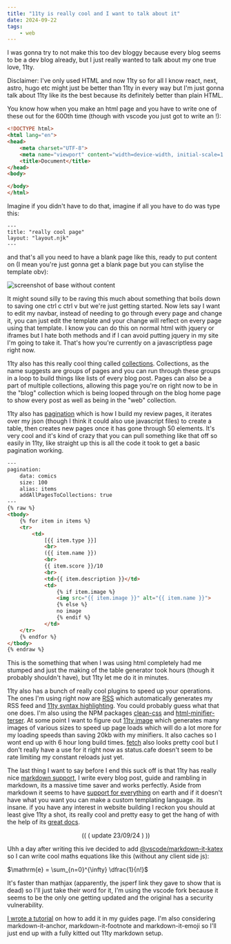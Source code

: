 ```yaml
---
title: "11ty is really cool and I want to talk about it"
date: 2024-09-22
tags:
    - web
---
```


<link rel="stylesheet" href="https://cdn.jsdelivr.net/npm/katex@0.16.4/dist/katex.min.css">
<link rel="stylesheet" href="https://cdnjs.cloudflare.com/ajax/libs/github-markdown-css/4.0.0/github-markdown.min.css"/>

I was gonna try to not make this too dev bloggy because every blog seems to be a dev blog already, but I just really wanted to talk about my one true love, 11ty.

Disclaimer: I've only used HTML and now 11ty so for all I know react, next, astro, hugo etc might just be better than 11ty in every way but I'm just gonna talk about 11ty like its the best because its definitely better than plain HTML.

You know how when you make an html page and you have to write one of these out for the 600th time (though with vscode you just got to write an !):
```html
<!DOCTYPE html>
<html lang="en">
<head>
    <meta charset="UTF-8">
    <meta name="viewport" content="width=device-width, initial-scale=1.0">
    <title>Document</title>
</head>
<body>

</body>
</html>
```

Imagine if you didn't have to do that, imagine if all you have to do was type this:

```njk
---
title: "really cool page"
layout: "layout.njk"
---
```

and that's all you need to have a blank page like this, ready to put content on (I mean you're just gonna get a blank page but you can stylise the template obv):

![screenshot of base without content](https://I.imgur.com/BkJyLQY.png)

It might sound silly to be raving this much about something that boils down to saving one ctrl c ctrl v but we're just getting started. Now lets say I want to edit my navbar, instead of needing to go through every page and change it, you can just edit the template and your change will reflect on every page using that template. I know you can do this on normal html with jquery or iframes but I hate both methods and if I can avoid putting jquery in my site I'm going to take it. That's how you're currently on a javascriptless page right now.

11ty also has this really cool thing called [collections](https://www.11ty.dev/docs/collections/). Collections, as the name suggests are groups of pages and you can run through these groups in a loop to build things like lists of every blog post. Pages can also be a part of multiple collections, allowing this page you're on right now to be in the "blog" collection which is being looped through on the blog home page to show every post as well as being in the "web" collection.

11ty also has [pagination](https://www.11ty.dev/docs/pagination/) which is how I build my review pages, it iterates over my json (though I think it could also use javascript files) to create a table, then creates new pages once it has gone through 50 elements. It's very cool and it's kind of crazy that you can pull something like that off so easily in 11ty, like straight up this is all the code it took to get a basic pagination working.

```html
---
pagination:
    data: comics
    size: 100
    alias: items
    addAllPagesToCollections: true
---
{% raw %}
<tbody>
    {% for item in items %}
    <tr>
        <td>
            [{{ item.type }}]
            <br>
            ({{ item.name }})
            <br>
            {{ item.score }}/10
            <br>
            <td>{{ item.description }}</td>
            <td>
                {% if item.image %}
                <img src="{{ item.image }}" alt="{{ item.name }}">
                {% else %}
                no image
                {% endif %}
            </td>
    </tr>
    {% endfor %}
</tbody>
{% endraw %}
```

This is the something that when I was using html completely had me stumped and just the making of the table generator took hours (though it probably shouldn't have), but 11ty let me do it in minutes.

11ty also has a bunch of really cool plugins to speed up your operations. The ones I'm using right now are [RSS](https://www.11ty.dev/docs/plugins/rss/) which automatically generates my RSS feed and [11ty syntax highlighting](https://www.11ty.dev/docs/plugins/syntaxhighlight/). You could probably guess what that one does. I'm also using the NPM packages [clean-css](https://www.npmjs.com/package/clean-css) and [html-minifier-terser](https://www.npmjs.com/package/html-minifier-terser). At some point I want to figure out [11ty image](https://www.11ty.dev/docs/plugins/image/) which generates many images of various sizes to speed up page loads which will do a lot more for my loading speeds than saving 20kb with my minifiers. It also caches so I wont end up with 6 hour long build times. [fetch](https://www.11ty.dev/docs/plugins/fetch/) also looks pretty cool but I don't really have a use for it right now as status.cafe doesn't seem to be rate limiting my constant reloads just yet.

The last thing I want to say before I end this suck off is that 11ty has really nice [markdown support](https://www.11ty.dev/docs/languages/markdown/), I write every blog post, guide and rambling in markdown, its a massive time saver and works perfectly. Aside from markdown it seems to have [support for everything](https://www.11ty.dev/docs/languages/) on earth and if it doesn't have what you want you can make a custom templating language. its insane. if you have any interest in website building I reckon you should at least give 11ty a shot, its really cool and pretty easy to get the hang of with the help of its [great docs](https://www.11ty.dev/docs/).

<p style="text-align:center;">(( ( update 23/09/24 ) ))</p>

Uhh a day after writing this ive decided to add [@vscode/markdown-it-katex](https://www.npmjs.com/package/@vscode/markdown-it-katex) so I can write cool maths equations like this (without any client side js):

$\mathrm{e} = \sum_{n=0}^{\infty} \dfrac{1}{n!}$

It's faster than mathjax (apparently, the jsperf link they gave to show that is dead) so I'll just take their word for it, I'm using the vscode fork because it seems to be the only one getting updated and the original has a security vulnerability.

[I wrote a tutorial](/pages/guides/) on how to add it in my guides page. I'm also considering markdown-it-anchor, markdown-it-footnote and markdown-it-emoji so I'll just end up with a fully kitted out 11ty markdown setup.